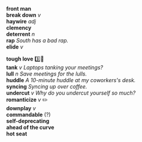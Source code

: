__front man__  
__break down__ _v_  
__haywire__ _adj_  
__clemency__  
__deterrent__ _n_  
__rap__ _South has a bad rap._  
__elide__ _v_  

__tough love__ :three::hammer:  
__tank__ _v_ _Laptops tanking your meetings?_  
__lull__ _n_ _Save meetings for the lulls._  
__huddle__ _A 10-minute huddle at my coworkers's desk._  
__syncing__ _Syncing up over coffee._  
__undercut__ _v_ _Why do you undercut yourself so much?_  
__romanticize__ _v_ :pencil2:  
__downplay__ _v_  
__commandable__ (?)  
__self-deprecating__  
__ahead of the curve__  
__hot seat__  

